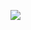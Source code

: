 <a href="#"><img src="https://raw.githubusercontent.com/LuminaAI/.github/main/LuminaAI Banner.png" /></a>
